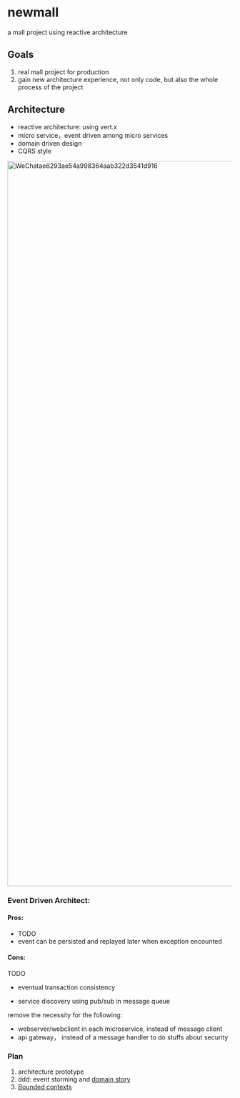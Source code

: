 # newmall
a mall project using reactive architecture 

## Goals
1. real mall project for production
2. gain new architecture experience, not only code, but also the whole process of the project 


## Architecture 
* reactive architecture: using vert.x
* micro service，event driven among micro services
* domain driven design
* CQRS style

<img width="1624" alt="WeChatae6293ae54a998364aab322d3541d916" src="https://user-images.githubusercontent.com/7393184/130106567-d27864a7-dbc6-42e1-ae26-cc96555d7274.png">


### Event Driven Architect:
#### Pros:
* TODO
* event can be persisted and replayed later when exception encounted
#### Cons:
TODO
* eventual transaction consistency 


* service discovery using pub/sub in message queue  

remove the necessity for the following:
* webserver/webclient in each microservice, instead of message client
* api gateway， instead of a message handler to do stuffs about security


### Plan
1. architecture prototype
2. ddd: event storming and [domain story](design.md)  
3. [Bounded contexts](design.md#bounded-contexts) 

